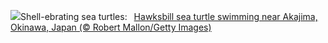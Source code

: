 ![](https://www.bing.com/th?id=OHR.HawksbillTurtle_EN-US0640232978_UHD.jpg&w=1000)Shell-ebrating sea turtles:&nbsp;&ensp;[Hawksbill sea turtle swimming near Akajima, Okinawa, Japan (© Robert Mallon/Getty Images)](https://www.bing.com/th?id=OHR.HawksbillTurtle_EN-US0640232978_UHD.jpg)
<br><br/>
